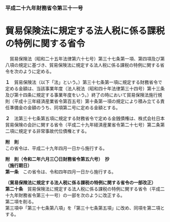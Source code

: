 ### 平成二十九年財務省令第三十一号  
# 貿易保険法に規定する法人税に係る課税の特例に関する省令  
　貿易保険法（昭和二十五年法律第六十七号）第三十七条第一項、第四項及び第八項の規定に基づき、貿易保険法に規定する法人税に係る課税の特例に関する省令を次のように定める。  
  
**１**　貿易保険法（以下「法」という。）第三十七条第一項に規定する財務省令で定める金額は、当該事業年度（法人税法（昭和四十年法律第三十四号）第十三条及び第十四条に規定する事業年度をいう。）終了の時において貿易保険法施行規則（平成十三年経済産業省令第百五号）第十条第一項の規定により積み立てる責任準備金の金額のうち、同項第二号に定める金額とする。  
  
**２**　法第三十七条第五項に規定する財務省令で定める金銭債権は、株式会社日本貿易保険の会計に関する省令（平成二十九年経済産業省令第二十七号）第二条第二項に規定する非常事故代位債権とする。  
  
**附　則**  
この省令は、平成二十九年四月一日から施行する。  
  
**附　則（令和二年六月三〇日財務省令第五六号）　抄**  
**（施行期日）**  
**第一条**　この省令は、令和四年四月一日から施行する。  
  
**（貿易保険法に規定する法人税に係る課税の特例に関する省令の一部改正）**  
**第二十条**　貿易保険法に規定する法人税に係る課税の特例に関する省令（平成二十九年財務省令第三十一号）の一部を次のように改正する。  
第二項を削る。  
第三項中「第三十七条第八項」を「第三十七条第五項」に改め、同項を第二項とする。  
  
